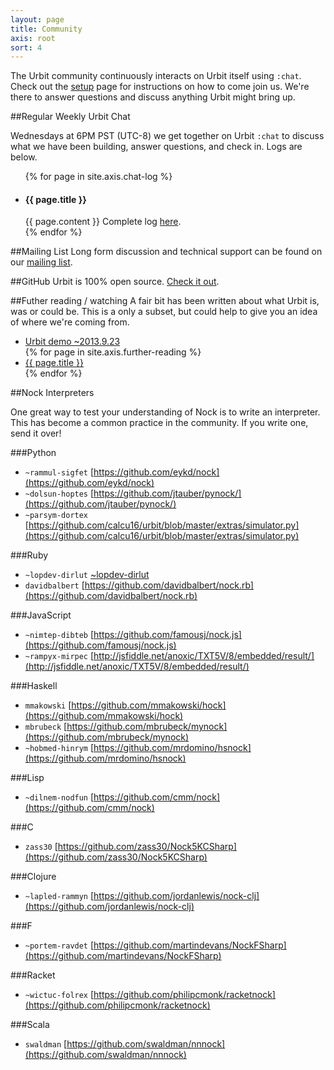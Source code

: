 ```yaml
---
layout: page
title: Community
axis: root
sort: 4
---
```


The Urbit community continuously interacts on Urbit itself using `:chat`. Check out the [setup](/setup/) page for instructions on how to come join us. We're there to answer questions and discuss anything Urbit might bring up.

##Regular Weekly Urbit Chat

Wednesdays at 6PM PST (UTC-8) we get together on Urbit `:chat` to discuss what we have been building, answer questions, and check in. Logs are below.

<ul class="chat">
{% for page in site.axis.chat-log %}
<li>
<h4>{{ page.title }}</h4>
{{ page.content }}
Complete log <a href="http://chat.urbit.org/{{ page.log }}">here</a>.
</li>
{% endfor %}
</ul>

##Mailing List
Long form discussion and technical support can be found on our [mailing list](https://groups.google.com/forum/#!forum/urbit-dev).

##GitHub
Urbit is 100% open source. [Check it out](https://github.com/urbit/urbit).

##Futher reading / watching
A fair bit has been written about what Urbit is, was or could be. This is a only a subset, but could help to give you an idea of where we're coming from.

<ul>
<li><a href="http://vimeo.com/75312418">Urbit demo ~2013.9.23</a></li>
{% for page in site.axis.further-reading %}
<li><a href="{{ page.url }}">{{ page.title }}</a></li>
{% endfor %}
</ul>

##Nock Interpreters

One great way to test your understanding of Nock is to write an interpreter. This has become a common practice in the community. If you write one, send it over!

###Python

+ `~rammul-sigfet` [https://github.com/eykd/nock](https://github.com/eykd/nock)
+ `~dolsun-hoptes` [https://github.com/jtauber/pynock/](https://github.com/jtauber/pynock/)
+ `~parsym-dortex` [https://github.com/calcu16/urbit/blob/master/extras/simulator.py](https://github.com/calcu16/urbit/blob/master/extras/simulator.py)

###Ruby

+ `~lopdev-dirlut` [~lopdev-dirlut](https://github.com/tjic/nock)
+ `davidbalbert` [https://github.com/davidbalbert/nock.rb](https://github.com/davidbalbert/nock.rb)

###JavaScript

+ `~nimtep-dibteb` [https://github.com/famousj/nock.js](https://github.com/famousj/nock.js)
+ `~rampyx-mirpec` [http://jsfiddle.net/anoxic/TXT5V/8/embedded/result/](http://jsfiddle.net/anoxic/TXT5V/8/embedded/result/)

###Haskell
+ `mmakowski` [https://github.com/mmakowski/hock](https://github.com/mmakowski/hock)
+ `mbrubeck` [https://github.com/mbrubeck/mynock](https://github.com/mbrubeck/mynock)
+ `~hobmed-hinrym` [https://github.com/mrdomino/hsnock](https://github.com/mrdomino/hsnock)

###Lisp

+ `~dilnem-nodfun` [https://github.com/cmm/nock](https://github.com/cmm/nock)

###C

+ `zass30` [https://github.com/zass30/Nock5KCSharp](https://github.com/zass30/Nock5KCSharp)

###Clojure

+ `~lapled-rammyn` [https://github.com/jordanlewis/nock-clj](https://github.com/jordanlewis/nock-clj)

###F

+ `~portem-ravdet` [https://github.com/martindevans/NockFSharp](https://github.com/martindevans/NockFSharp)

###Racket
+ `~wictuc-folrex` [https://github.com/philipcmonk/racketnock](https://github.com/philipcmonk/racketnock)

###Scala
+ `swaldman` [https://github.com/swaldman/nnnock](https://github.com/swaldman/nnnock)
